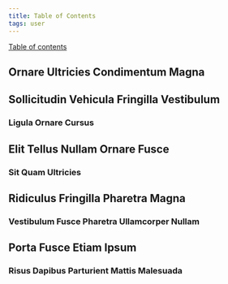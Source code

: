 ```yaml
---
title: Table of Contents
tags: user
---
```


<link rel="stylesheet" href="/assets/css/tablecon.css">
<script src="/assets/js/tablecont.js"/></script>

<div class="panel">
    <div id="test" class="test">
        <p><a class="button" href="javascript:(function(){var e=document.querySelectorAll('h2,h3,h4');if(e.length){var t=document.createElement('div');t.style='background-color:white;border:1px solid black;color:black;display:inline-block;font-size:16px;left:0;line-height:1.5;max-height:calc(100% - 1em);margin:0.5em;max-width:calc(100% - 1em);overflow-y:scroll;padding:0.5em 1.6em 0.5em 1em;position:fixed;top:0;z-index:9999;';var n=document.createElement('button');n.style='background-color:#eee;border:none;cursor:pointer;font-weight:700;line-height:1.8;padding:0 0.6em;position:absolute;right:0;top:0;',n.type='button',n.textContent='x',n.onclick=function(e){this.parentNode.remove()},t.appendChild(n);var i=document.createElement('ol');i.style='list-style-position:inside;list-style-type:disc;margin:0;padding:0;';for(var o=0,l=e.length;l>o;o++){var r=e[o],a=parseInt(r.tagName.substring(1,2)),d='&ndash;'.repeat(a),c=r.tagName+': '+r.textContent,p=document.createElement('li');if(p.innerHTML=d,r.id){var m=document.createElement('a');m.style='color:#0043eb;text-decoration:underline;',m.innerHTML=c,m.href='#'+r.id,p.appendChild(m)}else p.innerHTML=p.innerHTML.concat(c);i.appendChild(p)}t.appendChild(i),document.body.appendChild(t);}})();">Table of contents</a></p>
    </div>
</div>
<div class="panel">
    <h2 id="header-1">Ornare Ultricies Condimentum Magna</h2>
    <h2 id="header-2">Sollicitudin Vehicula Fringilla Vestibulum</h2>
    <h3 id="header-3">Ligula Ornare Cursus</h3>
    <h2 id="">Elit Tellus Nullam Ornare Fusce</h2>
    <h3>Sit Quam Ultricies</h3>
    <h2>Ridiculus Fringilla Pharetra Magna</h2>
    <h3>Vestibulum Fusce Pharetra Ullamcorper Nullam</h3>
    <h2>Porta Fusce Etiam Ipsum</h2>
    <h3 id="header-3">Risus Dapibus Parturient Mattis Malesuada</h3>
</div>
